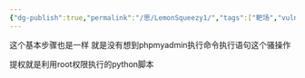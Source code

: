 ```yaml
---
{"dg-publish":true,"permalink":"/思/LemonSqueezy1/","tags":["靶场","vulnhub","oscp"]}
---
```



这个基本步骤也是一样 就是没有想到phpmyadmin执行命令执行语句这个骚操作 

提权就是利用root权限执行的python脚本